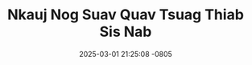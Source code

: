 ---
layout: movie-video-data
date: 2025-03-01 21:25:08 -0805
categories: movie

# Site Attributes
title: "Nkauj Nog Suav Quav Tsuag Thiab Sis Nab"
permalink: "/movie/Nkauj_Nog_Suav_Quav_Tsuag_Thiab_Sis_Nab"

# Movie Attributes
synopsis: ""
producer: "Ger Vue"
director: "Ntxawg Vwj,Daus Yaj,Piv Tawj,Txoov Vaj"
writer: ""
video_link: ""
genre: "Drama Folklore"
year: "2005"
release_type: "DVD"
storage: "Center for Hmong Studies"
thumbnail: "/assets/images/movie_thumbnails/Nkauj Nog Suav Quav Tsuag Thiab Sis Nab.jpeg"
publishing_company: "Asian Video"

# Sequels + Parts
base_movie: ""
total_parts: 
sequel: ""

# Movie Cast
cast:
- name: "Keeb Yaj"
- name: "Rhia Lauj"
- name: "Dib Lauj"
---